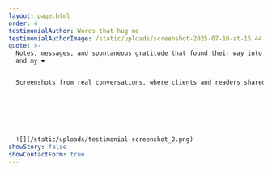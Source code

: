 ```yaml
---
layout: page.html
order: 4
testimonialAuthor: Words that hug me
testimonialAuthorImage: /static/uploads/screenshot-2025-07-10-at-15.44.50.png
quote: >-
  Notes, messages, and spontaneous gratitude that found their way into my inbox
  and my ❤️


  Screenshots from real conversations, where clients and readers shared how my work touched their lives 💌







  ![](/static/uploads/testimonial-screenshot_2.png)
showStory: false
showContactForm: true
---
```

